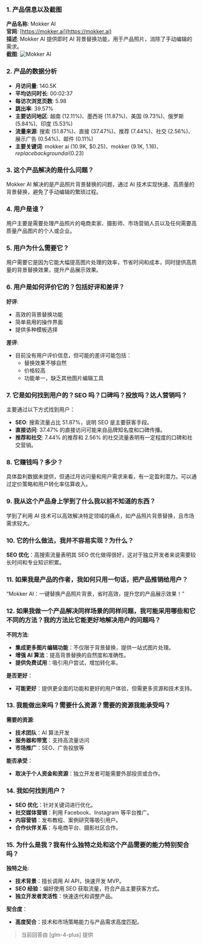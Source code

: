 ### 1. 产品信息以及截图

**产品名称**: Mokker AI  
**官网**: [https://mokker.ai](https://mokker.ai)  
**描述**: Mokker AI 提供即时 AI 背景替换功能，用于产品照片，消除了手动编辑的需求。  
**截图**: ![Mokker AI](https://cdn-images.toolify.ai/image/b7d055a8b5c5d4a82cabcfaaaffcf829.jpeg)

### 2. 产品的数据分析

- **月访问量**: 140.5K
- **平均访问时长**: 00:02:37
- **每访次浏览页数**: 5.98
- **跳出率**: 39.57%
- **主要访问地区**: 越南 (12.11%)、墨西哥 (11.87%)、美国 (9.73%)、俄罗斯 (5.84%)、印度 (5.53%)
- **流量来源**: 搜索 (51.87%)、直接 (37.47%)、推荐 (7.44%)、社交 (2.56%)、展示广告 (0.54%)、邮件 (0.11%)
- **主要关键词**: mokker ai (10.9K, $0.25)、mokker (9.1K, $1.16)、replace background ai ($0.23)

### 3. 这个产品解决的是什么问题？

Mokker AI 解决的是产品照片背景替换的问题，通过 AI 技术实现快速、高质量的背景替换，避免了手动编辑的繁琐过程。

### 4. 用户是谁？

用户主要是需要处理产品照片的电商卖家、摄影师、市场营销人员以及任何需要高质量产品图片的个人或企业。

### 5. 用户为什么需要它？

用户需要它是因为它能大幅提高图片处理的效率，节省时间和成本，同时提供高质量的背景替换效果，提升产品展示效果。

### 6. 用户是如何评价它的？包括好评和差评？

**好评**:
- 高效的背景替换功能
- 简单易用的操作界面
- 提供多种模板选择

**差评**:
- 目前没有用户评价信息，但可能的差评可能包括：
  - 替换效果不够自然
  - 价格较高
  - 功能单一，缺乏其他图片编辑工具

### 7. 它是如何找到用户的？SEO 吗？口碑吗？投放吗？达人营销吗？

主要通过以下方式找到用户：
- **SEO**: 搜索流量占比 51.87%，说明 SEO 是主要获客手段。
- **直接访问**: 37.47% 的直接访问可能来自品牌知名度和口碑传播。
- **推荐和社交**: 7.44% 的推荐和 2.56% 的社交流量表明有一定程度的口碑和社交营销。

### 8. 它赚钱吗？多少？

具体盈利数据未提供，但通过月访问量和用户需求来看，有一定盈利潜力。可以通过定价策略和用户转化率估算收入。

### 9. 我从这个产品身上学到了什么我以前不知道的东西？

学到了利用 AI 技术可以高效解决特定领域的痛点，如产品照片背景替换，且市场需求较大。

### 10. 它的什么做法，我并不容易实现？为什么？

**SEO 优化**：高搜索流量表明其 SEO 优化做得很好，这对于独立开发者来说需要较长时间和专业知识积累。

### 11. 如果我是产品的作者，我如何只用一句话，把产品推销给用户？

“Mokker AI：一键替换产品照片背景，省时高效，提升您的产品展示效果！”

### 12. 如果我做一个产品解决同样场景的同样问题，我可能采用哪些和它不同的方法？我的方法比它能更好地解决用户的问题吗？

**不同方法**:
- **集成更多图片编辑功能**：不仅限于背景替换，提供一站式图片处理。
- **增强 AI 算法**：提高背景替换的自然度和准确性。
- **提供免费试用**：吸引用户尝试，增加转化率。

**是否更好**：
- **可能更好**：提供更全面的功能和更好的用户体验，但需更多资源和技术支持。

### 13. 我能做出来吗？需要什么资源？需要的资源我能承受吗？

**需要的资源**:
- **技术团队**：AI 算法开发
- **服务器和带宽**：支持高流量访问
- **市场推广**：SEO、广告投放等

**能否承受**：
- **取决于个人资金和资源**：独立开发者可能需要外部投资或合作。

### 14. 我如何找到用户？

- **SEO 优化**：针对关键词进行优化。
- **社交媒体营销**：利用 Facebook、Instagram 等平台推广。
- **内容营销**：发布教程、案例研究等吸引用户。
- **合作伙伴关系**：与电商平台、摄影社区合作。

### 15. 为什么是我？我有什么独特之处和这个产品需要的能力特别契合吗？

**独特之处**:
- **技术背景**：擅长调用 AI API，快速开发 MVP。
- **SEO 经验**：偏好使用 SEO 获取流量，符合产品主要获客方式。
- **独立开发者灵活性**：快速迭代和调整产品。

**契合度**：
- **高度契合**：技术和市场策略能力与产品需求高度匹配。

> 当前回答由 [glm-4-plus] 提供